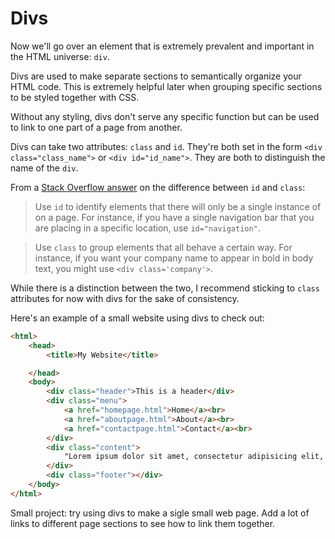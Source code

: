 # Divs

Now we'll go over an element that is extremely prevalent and important in the HTML universe: `div`.

Divs are used to make separate sections to semantically organize your HTML code. This is extremely helpful later when grouping specific sections to be styled together with CSS.

Without any styling, divs don't serve any specific function but can be used to link to one part of a page from another.

Divs can take two attributes: `class` and `id`. They're both set in the form `<div class="class_name">` or `<div id="id_name">`. They are both to distinguish the name of the `div`.

From a [Stack Overflow answer](http://stackoverflow.com/questions/84378/div-class-vs-id) on the difference between `id` and `class`:

>Use `id` to identify elements that there will only be a single instance of on a page. For instance, if you have a single navigation bar that you are placing in a specific location, use `id="navigation"`.

>Use `class` to group elements that all behave a certain way. For instance, if you want your company name to appear in bold in body text, you might use `<div class='company'>`.

While there is a distinction between the two, I recommend sticking to `class` attributes for now with divs for the sake of consistency.

Here's an example of a small website using divs to check out:

```html
<html>
    <head>
        <title>My Website</title>

    </head>
    <body>
        <div class="header">This is a header</div>
        <div class="menu">
            <a href="homepage.html">Home</a><br>
            <a href="aboutpage.html">About</a><br>
            <a href="contactpage.html">Contact</a><br>
        </div>
        <div class="content">
            "Lorem ipsum dolor sit amet, consectetur adipisicing elit, sed do eiusmod tempor incididunt ut labore et dolore magna aliqua. Ut enim ad minim veniam, quis nostrud exercitation ullamco laboris nisi ut aliquip ex ea commodo consequat. Duis aute irure dolor in reprehenderit in voluptate velit esse cillum dolore eu fugiat nulla pariatur. Excepteur sint occaecat cupidatat non proident, sunt in culpa qui officia deserunt mollit anim id est laborum."
        </div>
        <div class="footer"></div>
    </body>
</html>
```

Small project: try using divs to make a sigle small web page. Add a lot of links to different page sections to see how to link them together.
